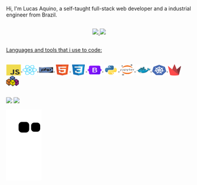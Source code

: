 Hi, I'm Lucas Aquino, a self-taught full-stack web developer and a industrial engineer from Brazil.

##

<div align="center">
  <a href="https://github.com/lucasfaq">
  <img height="180em" src="https://github-readme-stats.vercel.app/api?username=lucasfaq&show_icons=true&theme=github_dark&include_all_commits=true&count_private=true"/>
  <img height="180em" src="https://github-readme-stats.vercel.app/api/top-langs/?username=lucasfaq&layout=compact&langs_count=7&theme=github_dark"/>
</div>
  
  ##
  
Languages and tools that i use to code:
  
<div style="display: inline_block"><br>
  <img align="center" alt="Lfa-Js" height="30" width="40" src="https://raw.githubusercontent.com/devicons/devicon/master/icons/javascript/javascript-original.svg">
  <img align="center" alt="Lfa-React" height="30" width="40" src="https://raw.githubusercontent.com/devicons/devicon/master/icons/react/react-original.svg">
  <img align="center" alt="Lfa-Php" height="30" width="40" src="https://raw.githubusercontent.com/devicons/devicon/master/icons/php/php-original.svg">
  <img align="center" alt="Lfa-HTML" height="30" width="40" src="https://raw.githubusercontent.com/devicons/devicon/master/icons/html5/html5-original.svg">
  <img align="center" alt="Lfa-CSS" height="30" width="40" src="https://raw.githubusercontent.com/devicons/devicon/master/icons/css3/css3-original.svg">
  <img align="center" alt="Lfa-Bootstrap" height="30" width="40" src="https://raw.githubusercontent.com/devicons/devicon/master/icons/bootstrap/bootstrap-original.svg">
  <img align="center" alt="Lfa-Python" height="30" width="40" src="https://raw.githubusercontent.com/devicons/devicon/master/icons/python/python-original.svg">
  <img align="center" alt="Lfa-Jupyter" height="30" width="40" src="https://raw.githubusercontent.com/devicons/devicon/master/icons/jupyter/jupyter-original-wordmark.svg">
  <img align="center" alt="Lfa-Docker" height="30" width="40" src="https://raw.githubusercontent.com/devicons/devicon/master/icons/docker/docker-original.svg">
  <img align="center" alt="Lfa-Kubernetes" height="30" width="40" src="https://raw.githubusercontent.com/devicons/devicon/master/icons/kubernetes/kubernetes-plain.svg">
  <img align="center" alt="Lfa-Streamlit" height="30" width="35" src="https://raw.githubusercontent.com/lucasfaq/lucasfaq/main/icons/Streamlit.svg">
  <img align="center" alt="Lfa-Vba" height="30" width="35" src="https://raw.githubusercontent.com/lucasfaq/lucasfaq/main/icons/visual-basic-icon.svg">
</div>
  
  ##
 
<div> 
 <a href="https://discord.gg/UgdDau95" target="_blank"><img src="https://img.shields.io/badge/Discord-7289DA?style=for-the-badge&logo=discord&logoColor=white" target="_blank"></a> 
 <a href = "mailto:lucasft@gmail.com"><img src="https://img.shields.io/badge/-Gmail-%23333?style=for-the-badge&logo=gmail&logoColor=white" target="_blank"></a>
 
  ![Snake animation](https://github.com/lucasfaq/lucasfaq/blob/output/github-contribution-grid-snake.svg)
 
</div>
